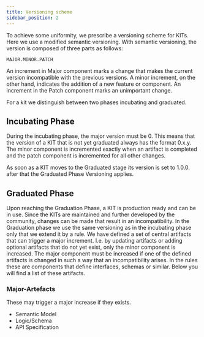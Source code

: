 ```yaml
---
title: Versioning scheme
sidebar_position: 2
---
```


To achieve some uniformity, we prescribe a versioning scheme for KITs. Here we use a modified semantic versioning. With semantic versioning, the version is composed of three parts as follows:

`MAJOR.MINOR.PATCH`

An increment in Major component marks a change that makes the current version incompatible with the previous versions. A minor increment, on the other hand, indicates the addition of a new feature or component. An increment in the Patch component marks an unimportant change.

For a kit we distinguish between two phases incubating and graduated.

## Incubating Phase

During the incubating phase, the major version must be 0. This means that the version of a KIT that is not yet graduated always has the format 0.x.y. The minor component is incremented exactly when an artifact is completed and the patch component is incremented for all other changes.

As soon as a KIT moves to the Graduated stage its version is set to 1.0.0. after that the Graduated Phase Versioning applies.

## Graduated Phase

Upon reaching the Graduation Phase, a KIT is production ready and can be in use. Since the KITs are maintained and further developed by the community, changes can be made that result in an incompatibility. In the Graduation phase we use the same versioning as in the incubating phase only that we extend it by a rule. We have defined a set of central artifacts that can trigger a major increment. I.e. by updating artifacts or adding optional artifacts that do not yet exist, only the minor component is increased. The major component must be increased if one of the defined artifacts is changed in such a way that an incompatibility arises. In the rules these are components that define interfaces, schemas or similar. Below you will find a list of these artifacts.

### Major-Artefacts

These may trigger a major increase if they exists.

- Semantic Model
- Logic/Schema
- API Specification
